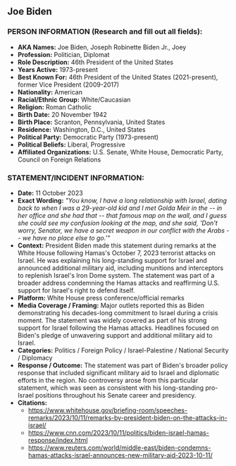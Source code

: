 ## Joe Biden

### PERSON INFORMATION (Research and fill out all fields):
- **AKA Names:** Joe Biden, Joseph Robinette Biden Jr., Joey
- **Profession:** Politician, Diplomat
- **Role Description:** 46th President of the United States
- **Years Active:** 1973-present
- **Best Known For:** 46th President of the United States (2021-present), former Vice President (2009-2017)
- **Nationality:** American
- **Racial/Ethnic Group:** White/Caucasian
- **Religion:** Roman Catholic
- **Birth Date:** 20 November 1942
- **Birth Place:** Scranton, Pennsylvania, United States
- **Residence:** Washington, D.C., United States
- **Political Party:** Democratic Party (1973-present)
- **Political Beliefs:** Liberal, Progressive
- **Affiliated Organizations:** U.S. Senate, White House, Democratic Party, Council on Foreign Relations

### STATEMENT/INCIDENT INFORMATION:
- **Date:** 11 October 2023
- **Exact Wording:** *"You know, I have a long relationship with Israel, dating back to when I was a 29-year-old kid and I met Golda Meir in the -- in her office and she had that -- that famous map on the wall, and I guess she could see my confusion looking at the map, and she said, 'Don't worry, Senator, we have a secret weapon in our conflict with the Arabs -- we have no place else to go.'"*
- **Context:** President Biden made this statement during remarks at the White House following Hamas's October 7, 2023 terrorist attacks on Israel. He was explaining his long-standing support for Israel and announced additional military aid, including munitions and interceptors to replenish Israel's Iron Dome system. The statement was part of a broader address condemning the Hamas attacks and reaffirming U.S. support for Israel's right to defend itself.
- **Platform:** White House press conference/official remarks
- **Media Coverage / Framing:** Major outlets reported this as Biden demonstrating his decades-long commitment to Israel during a crisis moment. The statement was widely covered as part of his strong support for Israel following the Hamas attacks. Headlines focused on Biden's pledge of unwavering support and additional military aid to Israel.
- **Categories:** Politics / Foreign Policy / Israel-Palestine / National Security / Diplomacy
- **Response / Outcome:** The statement was part of Biden's broader policy response that included significant military aid to Israel and diplomatic efforts in the region. No controversy arose from this particular statement, which was seen as consistent with his long-standing pro-Israel positions throughout his Senate career and presidency.
- **Citations:** 
  - https://www.whitehouse.gov/briefing-room/speeches-remarks/2023/10/11/remarks-by-president-biden-on-the-attacks-in-israel/
  - https://www.cnn.com/2023/10/11/politics/biden-israel-hamas-response/index.html
  - https://www.reuters.com/world/middle-east/biden-condemns-hamas-attacks-israel-announces-new-military-aid-2023-10-11/